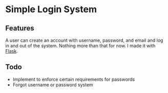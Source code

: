# Simple Login System

## Features
A user can create an account with username, password, and email and log in and out of the system. Nothing more than that for now. I made it with [Flask](https://flask.palletsprojects.com/en/1.1.x/).

## Todo
- Implement to enforce certain requirements for passwords
- Forgot username or password system

